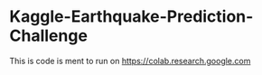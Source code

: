 # Kaggle-Earthquake-Prediction-Challenge

This is code is ment to run on https://colab.research.google.com
